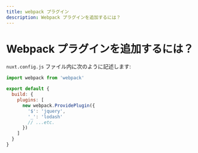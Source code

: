 ```yaml
---
title: webpack プラグイン
description: Webpack プラグインを追加するには？
---
```


# Webpack プラグインを追加するには？

`nuxt.config.js` ファイル内に次のように記述します:

```js
import webpack from 'webpack'

export default {
  build: {
    plugins: [
      new webpack.ProvidePlugin({
        '$': 'jquery',
        '_': 'lodash'
        // ...etc.
      })
    ]
  }
}
```
